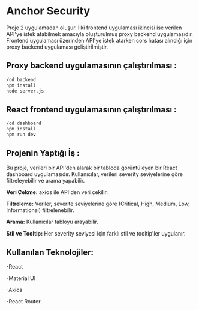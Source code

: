 # Anchor Security
Proje 2 uygulamadan oluşur. İlki frontend uygulaması ikincisi ise verilen API'ye istek atabilmek amacıyla oluşturulmuş proxy backend uygulamasıdır. Frontend uygulaması üzerinden API'ye istek atarken cors hatası alındığı için proxy backend uygulaması geliştirilmiştir. 

## Proxy backend uygulamasının çalıştırılması :

 ```bash
/cd backend 
npm install
node server.js
 ```

## React frontend uygulamasının çalıştırılması :
 ```bash
/cd dashboard
npm install
npm run dev
 ```
## Projenin Yaptığı İş : 

Bu proje, verileri bir API'den alarak bir tabloda görüntüleyen bir React dashboard uygulamasıdır. Kullanıcılar,
verileri severity seviyelerine göre filtreleyebilir ve arama yapabilir. 

**Veri Çekme:** axios ile API'den veri çekilir.

**Filtreleme:** Veriler, severite seviyelerine göre (Critical, High, Medium, Low, Informational) filtrelenebilir.

**Arama:** Kullanıcılar tabloyu arayabilir.

**Stil ve Tooltip:** Her severity seviyesi için farklı stil ve tooltip'ler uygulanır.


## Kullanılan Teknolojiler:

-React

-Material UI

-Axios

-React Router

